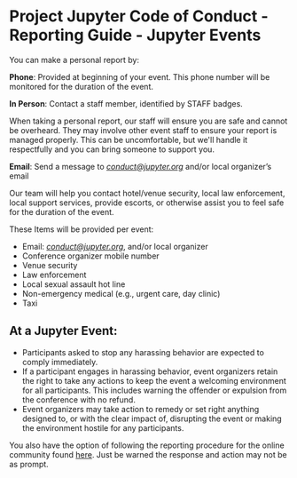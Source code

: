 # Project Jupyter Code of Conduct - Reporting Guide - Jupyter Events

You can make a personal report by:

**Phone**: Provided at beginning of your event. This phone number will be
monitored for the duration of the event.

**In Person**: Contact a staff member, identified by STAFF badges.

When taking a personal report, our staff will ensure you are safe and cannot be
overheard. They may involve other event staff to ensure your report is managed
properly. This can be uncomfortable, but we'll handle it respectfully and you
can bring someone to support you.

**Email**: Send a message to [*conduct@jupyter.org*](mailto:conduct@jupyter.org)
and/or local organizer’s email

Our team will help you contact hotel/venue security, local law enforcement,
local support services, provide escorts, or otherwise assist you to feel safe
for the duration of the event.

These Items will be provided per event:

* Email: [*conduct@jupyter.org*](mailto:conduct@jupyter.org), and/or local
  organizer
* Conference organizer mobile number
* Venue security
* Law enforcement
* Local sexual assault hot line
* Non-emergency medical (e.g., urgent care, day clinic)
* Taxi


## At a Jupyter Event:
* Participants asked to stop any harassing behavior are expected to comply
  immediately.
* If a participant engages in harassing behavior, event organizers retain the
  right to take any actions to keep the event a welcoming environment for all
  participants. This includes warning the offender or expulsion from the
  conference with no refund.
* Event organizers may take action to remedy or set right anything designed to,
  or with the clear impact of, disrupting the event or making the environment
  hostile for any participants.

You also have the option of following the reporting procedure for the online
community found [here](https://goo.gl/forms/sJzOIie3zde9M71T2). Just be warned
the response and action may not be as prompt.

